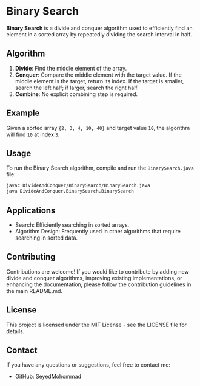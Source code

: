 # Binary Search

**Binary Search** is a divide and conquer algorithm used to efficiently find an element in a sorted array by repeatedly dividing the search interval in half.

## Algorithm

1. **Divide**: Find the middle element of the array.
2. **Conquer**: Compare the middle element with the target value. If the middle element is the target, return its index. If the target is smaller, search the left half; if larger, search the right half.
3. **Combine**: No explicit combining step is required.

## Example

Given a sorted array `{2, 3, 4, 10, 40}` and target value `10`, the algorithm will find `10` at index `3`.

## Usage

To run the Binary Search algorithm, compile and run the `BinarySearch.java` file:

```bash
javac DivideAndConquer/BinarySearch/BinarySearch.java
java DivideAndConquer.BinarySearch.BinarySearch
```
## Applications

- Search: Efficiently searching in sorted arrays.
- Algorithm Design: Frequently used in other algorithms that require searching in sorted data.

## Contributing

Contributions are welcome! If you would like to contribute by adding new divide and conquer algorithms, improving existing implementations, or enhancing the documentation, please follow the contribution guidelines in the main README.md.
## License

This project is licensed under the MIT License - see the LICENSE file for details.
## Contact

If you have any questions or suggestions, feel free to contact me:

- GitHub: SeyedMohommad